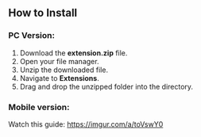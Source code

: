## How to Install

### PC Version:

1. Download the **extension.zip** file.
2. Open your file manager.
3. Unzip the downloaded file.
4. Navigate to **Extensions**.
5. Drag and drop the unzipped folder into the directory.

### Mobile version:

Watch this guide: https://imgur.com/a/toVswY0 
